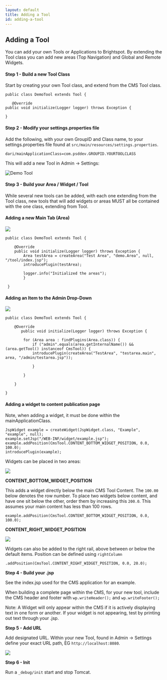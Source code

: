 ```yaml
---
layout: default
title: Adding a Tool
id: adding-a-tool
---
```


## Adding a Tool

You can add your own Tools or Applications to Brightspot. By extending the Tool class you can add new areas (Top Navigation) and Global and Remote Widgets.  

#### Step 1 - Build a new Tool Class

Start by creating your own Tool class, and extend from the CMS Tool class. 

	public class DemoTool extends Tool {

       @Override
	public void initialize(Logger logger) throws Exception {

	}

#### Step 2 - Modify your settings.properties file

Add the following, with your own GroupID and Class name, to your settings.properties file found at
`src/main/resources/settings.properties`.

    dari/mainApplicationClass=com.psddev.GROUPID.YOURTOOLCLASS

This will add a new Tool in Admin -> Settings:

![Demo Tool ](http://docs.brightspot.s3.amazonaws.com/demo-tool.png)

#### Step 3 - Build your Area / Widget / Tool

While several new tools can be added, with each one extending from the Tool class, new tools that will add widgets or areas MUST all be contained with the one class, extending from Tool.

#### Adding a new Main Tab (Area)

<img class="smaller" src="http://docs.brightspot.s3.amazonaws.com/new-tab.png"/>

	public class DemoTool extends Tool {

	    @Override
	    public void initialize(Logger logger) throws Exception {
	        Area testArea = createArea("Test Area", "demo.Area", null, "/tool/index.jsp");
	        introducePlugin(testArea);
	        
	        logger.info("Initialized the areas");
	    	}

	 }


#### Adding an Item to the Admin Drop-Down

<img class="smaller" src="http://docs.brightspot.s3.amazonaws.com/demo-tool-new.png"/>


    public class DemoTool extends Tool {

    	@Override
    	   public void initialize(Logger logger) throws Exception {

    		for (Area area : findPlugins(Area.class)) {
    			if ("admin".equals(area.getInternalName()) && (area.getTool() instanceof CmsTool)) {
    			introducePlugin(createArea("TestArea", "testarea.main", area, "/admin/testarea.jsp"));

    			}

    		}

    	}

    }

#### Adding a widget to content publication page

Note, when adding a widget, it must be done within the mainApplicationClass.

    JspWidget example = createWidget(JspWidget.class, "Example", "example", null);
	example.setJsp("/WEB-INF/widget/example.jsp");
	example.addPosition(CmsTool.CONTENT_BOTTOM_WIDGET_POSITION, 0.0, 100.0);
	introducePlugin(example);

Widgets can be placed in two areas:

<img src="http://docs.brightspot.s3.amazonaws.com/widget-places.png"/>

**CONTENT_BOTTOM_WIDGET_POSITION**

This adds a widget directly below the main CMS Tool Content. The `100.00` below denotes the row number. To place two widgets below content, and have one sit below the other, order them by increasing this `200.0`. This assumes your main content has less than 100 rows.

`example.addPosition(CmsTool.CONTENT_BOTTOM_WIDGET_POSITION, 0.0, 100.0);`

**CONTENT_RIGHT_WIDGET_POSITION**

<img class="smaller" src="http://docs.brightspot.s3.amazonaws.com/right-rail-widget.png"/>

Widgets can also be added to the right rail, above between or below the default items. Position can be defined using `rightColumn`

`.addPosition(CmsTool.CONTENT_RIGHT_WIDGET_POSITION, 0.0, 20.0);`

__Step 4 - Build your .jsp__

See the index.jsp used for the CMS application for an example.

When building a complete page within the CMS, for your new tool, include the CMS header and footer with `wp.writeHeader();` and `wp.writeFooter();`

Note: A Widget will only appear within the CMS if it is actively displaying text in one form or another. If your widget is not appearing, test by printing out text through your .jsp.

__Step 5 - Add URL__

Add designated URL. Within your new Tool, found in Admin -> Settings define your exact URL path, EG `http://localhost:8080`. 

<img src="http://docs.brightspot.s3.amazonaws.com/demo-tool.png"/>

__Step 6 - Init__

Run a `_debug/init` start and stop Tomcat.